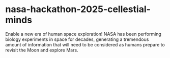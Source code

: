 # nasa-hackathon-2025-cellestial-minds
Enable a new era of human space exploration! NASA has been performing biology experiments in space for decades, generating a tremendous amount of information that will need to be considered as humans prepare to revisit the Moon and explore Mars. 
